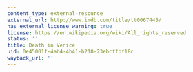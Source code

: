 ```yaml
---
content_type: external-resource
external_url: http://www.imdb.com/title/tt0067445/
has_external_license_warning: true
license: https://en.wikipedia.org/wiki/All_rights_reserved
status: ''
title: Death in Venice
uid: 0e45001f-4ab4-4b41-b218-23ebcffbf18c
wayback_url: ''
---
```

